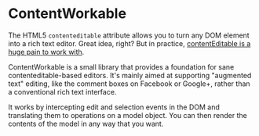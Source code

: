 # ContentWorkable

The HTML5 `contenteditable` attribute allows you to turn any DOM element into a rich text editor. Great idea, right? But in practice, [contentEditable is a huge pain to work with](https://medium.com/medium-eng/why-contenteditable-is-terrible-122d8a40e480).

ContentWorkable is a small library that provides a foundation for sane contenteditable-based editors. It's mainly aimed at supporting "augmented text" editing, like the comment boxes on Facebook or Google+, rather than a conventional rich text interface.

It works by intercepting edit and selection events in the DOM and translating them to operations on a model object. You can then render the contents of the model in any way that you want.
